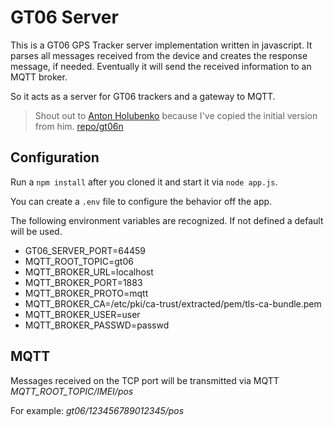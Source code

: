 # GT06 Server
This is a GT06 GPS Tracker server implementation  written in javascript.
It parses all messages received from the device and creates the response message, if needed.
Eventually it will send the received information to an MQTT broker.

So it acts as a server for GT06 trackers and a gateway to MQTT.
> Shout out to [Anton Holubenko](https://github.com/AntonHolubenko) because I've copied the initial version from him. [repo/gt06n](https://github.com/AntonHolubenko/gt06n)

## Configuration
Run a `npm install` after you cloned it and start it via `node app.js`.

You can create a `.env` file to configure the behavior off the app.

The following environment variables are recognized. If not defined a default will be used.
- GT06_SERVER_PORT=64459
- MQTT_ROOT_TOPIC=gt06
- MQTT_BROKER_URL=localhost
- MQTT_BROKER_PORT=1883
- MQTT_BROKER_PROTO=mqtt
- MQTT_BROKER_CA=/etc/pki/ca-trust/extracted/pem/tls-ca-bundle.pem
- MQTT_BROKER_USER=user
- MQTT_BROKER_PASSWD=passwd

## MQTT
Messages received on the TCP port will be transmitted via MQTT *MQTT_ROOT_TOPIC/IMEI/pos*

For example: *gt06/123456789012345/pos*
